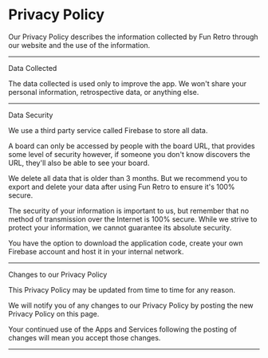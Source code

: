 # Privacy Policy

Our Privacy Policy describes the information collected by Fun Retro
through our website and the use of the information.
____________________________________________________________________________________________________________________________________
Data Collected

The data collected is used only to improve the app. We won't share your personal information, retrospective data, or anything else.

____________________________________________________________________________________________________________________________________
Data Security

We use a third party service called Firebase to store all data.

A board can only be accessed by people with the board URL, that provides some level of security however, if someone you don't know discovers the URL, they'll also be able to see your board.

We delete all data that is older than 3 months. But we recommend you to export and delete your data after using Fun Retro to ensure it's 100% secure.

The security of your information is important to us, but remember that no method of transmission over the Internet is 100% secure. While we strive to protect your information, we cannot guarantee its absolute security.

You have the option to download the application code, create your own Firebase account and host it in your internal network.

____________________________________________________________________________________________________________________________________
Changes to our Privacy Policy

This Privacy Policy may be updated from time to time for any reason.

We will notify you of any changes to our Privacy Policy by posting the new Privacy Policy on this page.

Your continued use of the Apps and Services following the posting of changes will mean you accept those changes.
____________________________________________________________________________________________________________________________________
